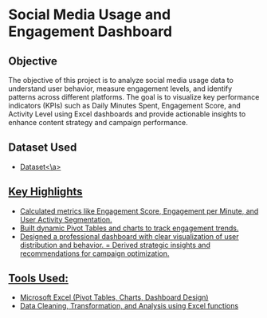# Social Media Usage and Engagement Dashboard

## Objective
The objective of this project is to analyze social media usage data to understand user behavior, measure engagement levels, and identify patterns across different platforms. The goal is to visualize key performance indicators (KPIs) such as Daily Minutes Spent, Engagement Score, and Activity Level using Excel dashboards and provide actionable insights to enhance content strategy and campaign performance.

## Dataset Used
- <a href= "https://github.com/Tejasssss06/Social-Media-Usage-and-Engagement-Dashboard/blob/main/social_media_usage_Dataset.csv">Dataset<\a>

## Key Highlights
- Calculated metrics like Engagement Score, Engagement per Minute, and User Activity Segmentation.
- Built dynamic Pivot Tables and charts to track engagement trends.
- Designed a professional dashboard with clear visualization of user distribution and behavior.
= Derived strategic insights and recommendations for campaign optimization.

## Tools Used:
- Microsoft Excel (Pivot Tables, Charts, Dashboard Design)
- Data Cleaning, Transformation, and Analysis using Excel functions
